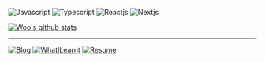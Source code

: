 
![Javascript](https://img.shields.io/badge/Javascript-yellow)
![Typescript](https://img.shields.io/badge/Typescript-blue)
![Reactjs](https://img.shields.io/badge/Reactjs-57a5e7&color=fff)
![Nextjs](https://img.shields.io/badge/Nextjs-ea2845)  

[![Woo's github stats](https://github-readme-stats.vercel.app/api?username=dev-woohyeok)](https://github.com/dev-woohyeok)

---
[![Blog](https://img.shields.io/badge/Blog-Woo's%20Log-lightgrey)](https://velog.io/@dev-woohyeok/posts)
[![WhatILearnt](https://img.shields.io/badge/TIL-Woo's%20Today%20I%20Learn-lightgrey)](https://aboard-particle-0d4.notion.site/16fee001a71580a087ebfa287082017d?pvs=4)
[![Resume](https://img.shields.io/badge/Resume-KimWooHyeok's%20resume-lightgrey)]()  
<!-- [![Instagram](https://img.shields.io/badge/Instagram-%40WooHyeok-E4405F?style=flat-square&logo=instagram&logoColor=white)]() -->
<!-- Proudly created with GPRM ( https://gprm.itsvg.in ) -->





